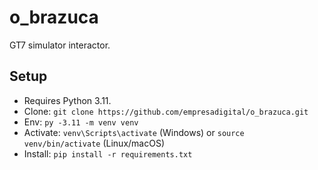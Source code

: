 # o_brazuca 
GT7 simulator interactor. 
 
## Setup 
- Requires Python 3.11. 
- Clone: `git clone https://github.com/empresadigital/o_brazuca.git` 
- Env: `py -3.11 -m venv venv` 
- Activate: `venv\Scripts\activate` (Windows) or `source venv/bin/activate` (Linux/macOS) 
- Install: `pip install -r requirements.txt` 
